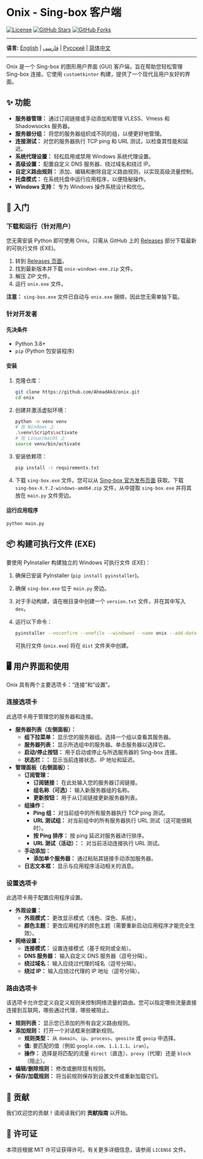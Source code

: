 # Onix - Sing-box 客户端

[![License](https://img.shields.io/badge/License-MIT-blue.svg)](LICENSE)
[![GitHub Stars](https://img.shields.io/github/stars/AhmadAkd/onix?style=social)](https://github.com/AhmadAkd/onix/stargazers)
[![GitHub Forks](https://img.shields.io/github/forks/AhmadAkd/onix?style=social)](https://github.com/AhmadAkd/onix/network/members)

---

**语言:** [English](README.md) | [فارسی](README_fa.md) | [Русский](README_ru.md) | [简体中文](README_zh.md)

---

Onix 是一个 Sing-box 的图形用户界面 (GUI) 客户端，旨在帮助您轻松管理 Sing-box 连接。它使用 `customtkinter` 构建，提供了一个现代且用户友好的界面。

## ✨ 功能

- **服务器管理：** 通过订阅链接或手动添加和管理 VLESS、Vmess 和 Shadowsocks 服务器。
- **服务器分组：** 将您的服务器组织成不同的组，以便更好地管理。
- **连接测试：** 对您的服务器执行 TCP ping 和 URL 测试，以检查其性能和延迟。
- **系统代理设置：** 轻松启用或禁用 Windows 系统代理设置。
- **高级设置：** 配置自定义 DNS 服务器、绕过域名和绕过 IP。
- **自定义路由规则：** 添加、编辑和删除自定义路由规则，以实现高级流量控制。
- **托盘模式：** 在系统托盘中运行应用程序，以便隐秘操作。
- **Windows 支持：** 专为 Windows 操作系统设计和优化。

## 🚀 入门

### 下载和运行（针对用户）

您无需安装 Python 即可使用 Onix。只需从 GitHub 上的 [Releases](https://github.com/AhmadAkd/onix/releases) 部分下载最新的可执行文件 (EXE)。

1. 转到 [Releases 页面](https://github.com/AhmadAkd/onix/releases)。
2. 找到最新版本并下载 `onix-windows-exe.zip` 文件。
3. 解压 ZIP 文件。
4. 运行 `onix.exe` 文件。

**注意：** `sing-box.exe` 文件已自动与 `onix.exe` 捆绑，因此您无需单独下载。

### 针对开发者

#### 先决条件

- Python 3.8+
- `pip` (Python 包安装程序)

#### 安装

1. 克隆仓库：

    ```bash
    git clone https://github.com/AhmadAkd/onix.git
    cd onix
    ```

2. 创建并激活虚拟环境：

    ```bash
    python -m venv venv
    # 在 Windows 上
    .\venv\Scripts\activate
    # 在 Linux/macOS 上
    source venv/bin/activate
    ```

3. 安装依赖项：

    ```bash
    pip install -r requirements.txt
    ```

4. 下载 `sing-box.exe` 文件。您可以从 [Sing-box 官方发布页面](https://github.com/SagerNet/sing-box/releases) 获取。下载 `sing-box-X.Y.Z-windows-amd64.zip` 文件，从中提取 `sing-box.exe` 并将其放在 `main.py` 文件旁边。

#### 运行应用程序

```bash
python main.py
```

## 📦 构建可执行文件 (EXE)

要使用 PyInstaller 构建独立的 Windows 可执行文件 (EXE)：

1. 确保已安装 PyInstaller (`pip install pyinstaller`)。
2. 确保 `sing-box.exe` 位于 `main.py` 旁边。
3. 对于手动构建，请在根目录中创建一个 `version.txt` 文件，并在其中写入 `dev`。
3. 运行以下命令：

    ```bash
    pyinstaller --noconfirm --onefile --windowed --name onix --add-data "sing-box.exe;." --add-data "version.txt;." --icon="assets/icon.ico" main.py
    ```

    可执行文件 (`onix.exe`) 将在 `dist` 文件夹中创建。

## 🖥️ 用户界面和使用

Onix 具有两个主要选项卡：“连接”和“设置”。

### 连接选项卡

此选项卡用于管理您的服务器和连接。

- **服务器列表（左侧面板）：**
  - **组下拉菜单：** 显示您的服务器组。选择一个组以查看其服务器。
  - **服务器列表：** 显示所选组中的服务器。单击服务器以选择它。
  - **启动/停止按钮：** 用于启动或停止与所选服务器的 Sing-box 连接。
  - **状态栏：：** 显示当前连接状态、IP 地址和延迟。
- **管理面板（右侧面板）：**
  - **订阅管理：**
    - **订阅链接：** 在此处输入您的服务器订阅链接。
    - **组名称（可选）：** 输入新服务器组的名称。
    - **更新按钮：** 用于从订阅链接更新服务器列表。
  - **组操作：**
    - **Ping 组：** 对当前组中的所有服务器执行 TCP ping 测试。
    - **URL 测试组：** 对当前组中的所有服务器执行 URL 测试（这可能很耗时）。
    - **按 Ping 排序：** 按 ping 延迟对服务器进行排序。
    - **URL 测试（活动）：：** 对当前活动连接执行 URL 测试。
  - **手动添加：**
    - **添加单个服务器：** 通过粘贴其链接手动添加服务器。
  - **日志文本框：** 显示与应用程序活动相关的消息。

### 设置选项卡

此选项卡用于配置应用程序设置。

- **外观设置：**
  - **外观模式：** 更改显示模式（浅色、深色、系统）。
  - **颜色主题：** 更改应用程序的颜色主题（需要重新启动应用程序才能完全生效）。
- **网络设置：**
  - **连接模式：** 设置连接模式（基于规则或全局）。
  - **DNS 服务器：** 输入自定义 DNS 服务器（逗号分隔）。
  - **绕过域名：** 输入应绕过代理的域名（逗号分隔）。
  - **绕过 IP：** 输入应绕过代理的 IP 地址（逗号分隔）。

### 路由选项卡

该选项卡允许您定义自定义规则来控制网络流量的路由。您可以指定哪些流量直接连接到互联网，哪些通过代理，哪些被阻止。

- **规则列表：** 显示您已添加的所有自定义路由规则。
- **添加规则：** 打开一个对话框来创建新规则。
  - **规则类型：** 从 `domain`、`ip`、`process`、`geosite` 或 `geoip` 中选择。
  - **值:** 要匹配的值（例如 `google.com`、`1.1.1.1`、`iran`）。
  - **操作：** 选择是将匹配的流量 `direct`（直连）、`proxy`（代理）还是 `block`（阻止）。
- **编辑/删除规则：** 修改或删除现有规则。
- **保存/加载规则：** 将当前规则保存到设置文件或重新加载它们。

## 🤝 贡献

我们欢迎您的贡献！请阅读我们的 **贡献指南** 以开始。

## 📄 许可证

本项目根据 MIT 许可证获得许可。有关更多详细信息，请参阅 `LICENSE` 文件。
